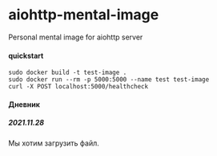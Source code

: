 # aiohttp-mental-image
Personal mental image for aiohttp server


#### quickstart
```
sudo docker build -t test-image .
sudo docker run --rm -p 5000:5000 --name test test-image
curl -X POST localhost:5000/healthcheck
```

#### Дневник

##### 2021.11.28
Мы хотим загрузить файл.


